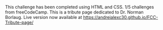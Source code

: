 This challenge has been completed using HTML and CSS. 1/5 challenges from freeCodeCamp. This is a tribute page dedicated to Dr. Norman Borlaug.
Live version now available at https://andreialexc30.github.io/FCC-Tribute-page/
